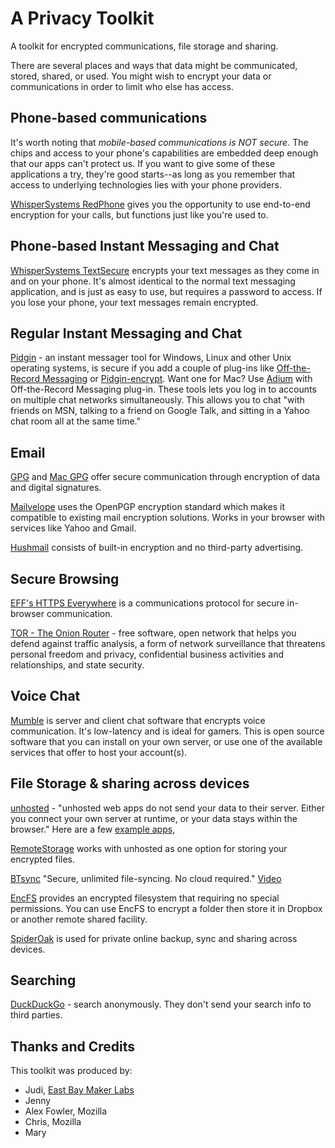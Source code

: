 A Privacy Toolkit
================

A toolkit for encrypted communications, file storage and sharing.

There are several places and ways that data might be communicated, stored, shared, or used. You might wish to encrypt your data or communications in order to limit who else has access. 

## Phone-based communications ##

It's worth noting that *mobile-based communications is NOT secure.* The chips and access to your phone's capabilities are embedded deep enough that our apps can't protect us. If you want to give some of these applications a try, they're good starts--as long as you remember that access to underlying technologies lies with your phone providers.

[WhisperSystems RedPhone](https://whispersystems.org/) gives you the opportunity to use end-to-end encryption for your calls, but functions just like you're used to.

## Phone-based Instant Messaging and Chat ##

[WhisperSystems TextSecure](https://whispersystems.org/) encrypts your text messages as they come in and on your phone. It's almost identical to the normal text messaging application, and is just as easy to use, but requires a password to access. If you lose your phone, your text messages remain encrypted.

## Regular Instant Messaging and Chat ##

[Pidgin](https://pidgin.im/) - an instant messager tool for Windows, Linux and other Unix operating systems, is secure if you add a couple of plug-ins like [Off-the-Record Messaging](http://www.cypherpunks.ca/otr/) or [Pidgin-encrypt](http://pidgin-encrypt.sourceforge.net/). Want one for Mac? Use [Adium](https://adium.im/) with Off-the-Record Messaging plug-in. These tools lets you log in to accounts on multiple chat networks simultaneously. This allows you to chat "with friends on MSN, talking to a friend on Google Talk, and sitting in a Yahoo chat room all at the same time." 

    
## Email ##

[GPG](https://www.gnupg.org/) and [Mac  GPG](https://gpgtools.org/) offer secure communication through encryption of data and digital signatures.

[Mailvelope](http://www.mailvelope.com/) uses the OpenPGP encryption standard which makes it compatible to existing mail encryption solutions. Works in your browser with services like Yahoo and Gmail.

[Hushmail](https://www.hushmail.com/about/) consists of built-in encryption and no third-party advertising.

## Secure Browsing ##

[EFF's HTTPS Everywhere](https://www.eff.org/https-everywhere) is a communications protocol for secure in-browser communication.

[TOR - The Onion Router](https://www.torproject.org/) - free software, open network that helps you defend against traffic analysis, a form of network surveillance that threatens personal freedom and privacy, confidential business activities and relationships, and state security.


## Voice Chat ##

[Mumble](https://mumble.sourceforge.net/) is server and client chat software that encrypts voice communication. It's low-latency and is ideal for gamers. This is open source software that you can install on your own server, or use one of the available services that offer to host your account(s).

## File Storage & sharing across devices ##

[unhosted](https://unhosted.org) - "unhosted web apps do not send your data to their server. Either you connect your own server at runtime, or your data stays within the browser." Here are a few [example apps](https://unhosted.org/apps/), 

[RemoteStorage](http://remotestorage.io/) works with unhosted as one option for storing your encrypted files. 

[BTsync](http://www.bittorrent.com/sync/downloads) "Secure, unlimited file-syncing. No cloud required." [Video](https://www.youtube.com/watch?v=044jIZfnyqQ)

[EncFS](http://www.arg0.net/encfs) provides an encrypted filesystem that requiring no special permissions. You can use EncFS to encrypt a folder then store it in Dropbox or another remote shared facility.

[SpiderOak](http://spideroak.com) is used for private online backup, sync and sharing across devices.

## Searching ##

[DuckDuckGo](https://duckduckgo.com) - search anonymously. They don't send your search info to third parties.


## Thanks and Credits ##

This toolkit was produced by:
* Judi, [East Bay Maker Labs](https://ebmakerlabs.com)
* Jenny
* Alex Fowler, Mozilla
* Chris, Mozilla
* Mary

